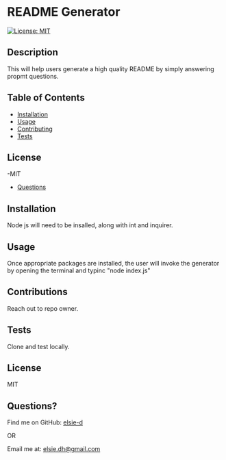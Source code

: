 
# README Generator
[![License: MIT](https://img.shields.io/badge/License-MIT-yellow.svg)](https://opensource.org/licenses/MIT)


    
## Description
This will help users generate a high quality README by simply answering propmt questions.
            
## Table of Contents
            
- [Installation](#installation)
- [Usage](#usage)
- [Contributing](#contributions)
- [Tests](#tests)
## License
  -MIT
- [Questions](#questions)
            
## Installation
Node js will need to be insalled, along with int and inquirer.
            
            
## Usage
Once appropriate packages are installed, the user will invoke the generator by opening the terminal and typinc "node index.js"
            
## Contributions
Reach out to repo owner.
            
## Tests
Clone and test locally.
            
## License
  MIT
            
            
## Questions?
Find me on GitHub: <a href="https://github.com/elsie-d" target="_blank">elsie-d</a>
            
OR
            
Email me at: <a href="mailto:elsie.dh@gmail.com" target="_blank">elsie.dh@gmail.com</a>
  